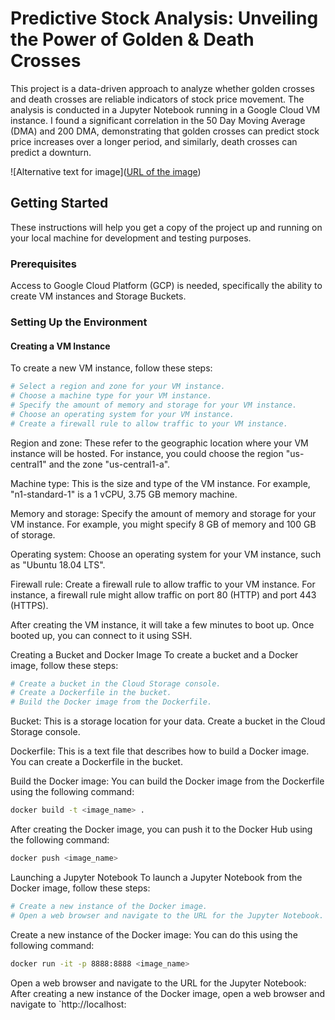 # Predictive Stock Analysis: Unveiling the Power of Golden & Death Crosses

This project is a data-driven approach to analyze whether golden crosses and death crosses are reliable indicators of stock price movement. The analysis is conducted in a Jupyter Notebook running in a Google Cloud VM instance. I found a significant correlation in the 50 Day Moving Average (DMA) and 200 DMA, demonstrating that golden crosses can predict stock price increases over a longer period, and similarly, death crosses can predict a downturn.

![Alternative text for image]([URL of the image](https://s3.cointelegraph.com/uploads/2022-12/f336e087-0733-4773-a38b-6d21aa4bd182.png))


## Getting Started

These instructions will help you get a copy of the project up and running on your local machine for development and testing purposes.

### Prerequisites

Access to Google Cloud Platform (GCP) is needed, specifically the ability to create VM instances and Storage Buckets.

### Setting Up the Environment

#### Creating a VM Instance

To create a new VM instance, follow these steps:

```bash
# Select a region and zone for your VM instance.
# Choose a machine type for your VM instance.
# Specify the amount of memory and storage for your VM instance.
# Choose an operating system for your VM instance.
# Create a firewall rule to allow traffic to your VM instance.
```
Region and zone: These refer to the geographic location where your VM instance will be hosted. For instance, you could choose the region "us-central1" and the zone "us-central1-a".

Machine type: This is the size and type of the VM instance. For example, "n1-standard-1" is a 1 vCPU, 3.75 GB memory machine.

Memory and storage: Specify the amount of memory and storage for your VM instance. For example, you might specify 8 GB of memory and 100 GB of storage.

Operating system: Choose an operating system for your VM instance, such as "Ubuntu 18.04 LTS".

Firewall rule: Create a firewall rule to allow traffic to your VM instance. For instance, a firewall rule might allow traffic on port 80 (HTTP) and port 443 (HTTPS).

After creating the VM instance, it will take a few minutes to boot up. Once booted up, you can connect to it using SSH.

Creating a Bucket and Docker Image
To create a bucket and a Docker image, follow these steps:

```bash
# Create a bucket in the Cloud Storage console.
# Create a Dockerfile in the bucket.
# Build the Docker image from the Dockerfile.
```

Bucket: This is a storage location for your data. Create a bucket in the Cloud Storage console.

Dockerfile: This is a text file that describes how to build a Docker image. You can create a Dockerfile in the bucket.

Build the Docker image: You can build the Docker image from the Dockerfile using the following command: 

```bash
docker build -t <image_name> .
```

After creating the Docker image, you can push it to the Docker Hub using the following command: 
```bash
docker push <image_name>
```
Launching a Jupyter Notebook
To launch a Jupyter Notebook from the Docker image, follow these steps:

```bash
# Create a new instance of the Docker image.
# Open a web browser and navigate to the URL for the Jupyter Notebook.
```

Create a new instance of the Docker image: You can do this using the following command: 
```bash
docker run -it -p 8888:8888 <image_name>
```
Open a web browser and navigate to the URL for the Jupyter Notebook: After creating a new instance of the Docker image, open a web browser and navigate to `http://localhost:
